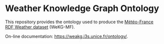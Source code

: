 # Weather Knowledge Graph Ontology

This repository provides the ontology used to produce the [Météo-France RDF Weather dataset](https://github.com/Wimmics/weather-kg/) (WeKG-MF).

On-line documentation: https://weakg.i3s.unice.fr/ontology/.
